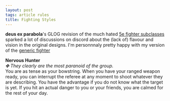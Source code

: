 ```yaml
---
layout: post
tags: article rules
title: Fighting Styles
---
```


**deus ex parabola**'s GLOG revision of the much hated [5e fighter subclasses](https://as-they-must.blogspot.com/2022/12/call-me-what-you-will-glog-classes-5e.html) sparked a lot of discussions on discord about the (lack of) flavour and vision in the original designs. I'm personnnaly pretty happy with my version of the [generic fighter](/class/fighter)

**Nervous Hunter** <br>
_✤ They clearly are the most paranoid of the group._ <br>
You are as tense as your bowstring. When you have your ranged weapon ready, you can interrupt the referee at any moment to shoot whatever they are describing. You have the advantage if you do not know what the target is yet. If you hit an actual danger to you or your friends, you are calmed for the rest of your day.
